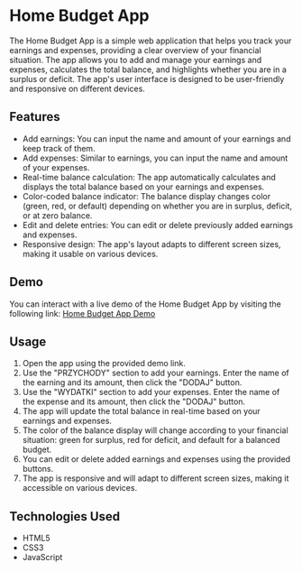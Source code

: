 # Home Budget App

The Home Budget App is a simple web application that helps you track your earnings and expenses, providing a clear overview of your financial situation. The app allows you to add and manage your earnings and expenses, calculates the total balance, and highlights whether you are in a surplus or deficit. The app's user interface is designed to be user-friendly and responsive on different devices.

## Features

- Add earnings: You can input the name and amount of your earnings and keep track of them.
- Add expenses: Similar to earnings, you can input the name and amount of your expenses.
- Real-time balance calculation: The app automatically calculates and displays the total balance based on your earnings and expenses.
- Color-coded balance indicator: The balance display changes color (green, red, or default) depending on whether you are in surplus, deficit, or at zero balance.
- Edit and delete entries: You can edit or delete previously added earnings and expenses.
- Responsive design: The app's layout adapts to different screen sizes, making it usable on various devices.

## Demo

You can interact with a live demo of the Home Budget App by visiting the following link: [Home Budget App Demo](https://homebudgetapp-seweryn-golba.netlify.app/)

## Usage

1. Open the app using the provided demo link.
2. Use the "PRZYCHODY" section to add your earnings. Enter the name of the earning and its amount, then click the "DODAJ" button.
3. Use the "WYDATKI" section to add your expenses. Enter the name of the expense and its amount, then click the "DODAJ" button.
4. The app will update the total balance in real-time based on your earnings and expenses.
5. The color of the balance display will change according to your financial situation: green for surplus, red for deficit, and default for a balanced budget.
6. You can edit or delete added earnings and expenses using the provided buttons.
7. The app is responsive and will adapt to different screen sizes, making it accessible on various devices.

## Technologies Used

- HTML5
- CSS3
- JavaScript
